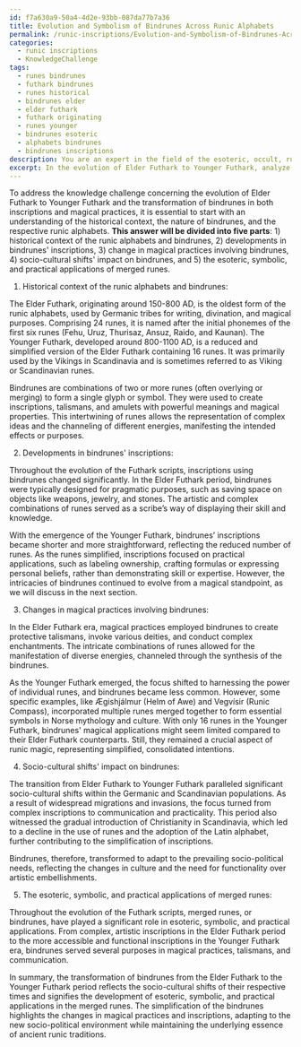 ```yaml
---
id: f7a630a9-50a4-4d2e-93bb-087da77b7a36
title: Evolution and Symbolism of Bindrunes Across Runic Alphabets
permalink: /runic-inscriptions/Evolution-and-Symbolism-of-Bindrunes-Across-Runic-Alphabets/
categories:
  - runic inscriptions
  - KnowledgeChallenge
tags:
  - runes bindrunes
  - futhark bindrunes
  - runes historical
  - bindrunes elder
  - elder futhark
  - futhark originating
  - runes younger
  - bindrunes esoteric
  - alphabets bindrunes
  - bindrunes inscriptions
description: You are an expert in the field of the esoteric, occult, runic inscriptions and Education. You are a writer of tests, challenges, books and deep knowledge on runic inscriptions for initiates and students to gain deep insights and understanding from. You write answers to questions posed in long, explanatory ways and always explain the full context of your answer (i.e., related concepts, formulas, examples, or history), as well as the step-by-step thinking process you take to answer the challenges. Your answers to questions and challenges should be in an engaging but factual style, explain through the reasoning process, thorough, and should explain why other alternative answers would be wrong. Summarize the key themes, ideas, and conclusions at the end.
excerpt: In the evolution of Elder Futhark to Younger Futhark, analyze the transformation of bindrunes in both inscriptions and magical practices, discussing how they reflect the socio-cultural shifts of the time and indicate the development of esoteric, symbolic and practical applications in the merged runes.
---
```

To address the knowledge challenge concerning the evolution of Elder Futhark to Younger Futhark and the transformation of bindrunes in both inscriptions and magical practices, it is essential to start with an understanding of the historical context, the nature of bindrunes, and the respective runic alphabets. **This answer will be divided into five parts**: 1) historical context of the runic alphabets and bindrunes, 2) developments in bindrunes' inscriptions, 3) change in magical practices involving bindrunes, 4) socio-cultural shifts' impact on bindrunes, and 5) the esoteric, symbolic, and practical applications of merged runes.

1) Historical context of the runic alphabets and bindrunes:

The Elder Futhark, originating around 150-800 AD, is the oldest form of the runic alphabets, used by Germanic tribes for writing, divination, and magical purposes. Comprising 24 runes, it is named after the initial phonemes of the first six runes (Fehu, Uruz, Thurisaz, Ansuz, Raido, and Kaunan). The Younger Futhark, developed around 800-1100 AD, is a reduced and simplified version of the Elder Futhark containing 16 runes. It was primarily used by the Vikings in Scandinavia and is sometimes referred to as Viking or Scandinavian runes. 

Bindrunes are combinations of two or more runes (often overlying or merging) to form a single glyph or symbol. They were used to create inscriptions, talismans, and amulets with powerful meanings and magical properties. This intertwining of runes allows the representation of complex ideas and the channeling of different energies, manifesting the intended effects or purposes.

2) Developments in bindrunes' inscriptions:

Throughout the evolution of the Futhark scripts, inscriptions using bindrunes changed significantly. In the Elder Futhark period, bindrunes were typically designed for pragmatic purposes, such as saving space on objects like weapons, jewelry, and stones. The artistic and complex combinations of runes served as a scribe’s way of displaying their skill and knowledge.

With the emergence of the Younger Futhark, bindrunes’ inscriptions became shorter and more straightforward, reflecting the reduced number of runes. As the runes simplified, inscriptions focused on practical applications, such as labeling ownership, crafting formulas or expressing personal beliefs, rather than demonstrating skill or expertise. However, the intricacies of bindrunes continued to evolve from a magical standpoint, as we will discuss in the next section.

3) Changes in magical practices involving bindrunes:

In the Elder Futhark era, magical practices employed bindrunes to create protective talismans, invoke various deities, and conduct complex enchantments. The intricate combinations of runes allowed for the manifestation of diverse energies, channeled through the synthesis of the bindrunes.

As the Younger Futhark emerged, the focus shifted to harnessing the power of individual runes, and bindrunes became less common. However, some specific examples, like Ægishjálmur (Helm of Awe) and Vegvísir (Runic Compass), incorporated multiple runes merged together to form essential symbols in Norse mythology and culture. With only 16 runes in the Younger Futhark, bindrunes' magical applications might seem limited compared to their Elder Futhark counterparts. Still, they remained a crucial aspect of runic magic, representing simplified, consolidated intentions.

4) Socio-cultural shifts' impact on bindrunes:

The transition from Elder Futhark to Younger Futhark paralleled significant socio-cultural shifts within the Germanic and Scandinavian populations. As a result of widespread migrations and invasions, the focus turned from complex inscriptions to communication and practicality. This period also witnessed the gradual introduction of Christianity in Scandinavia, which led to a decline in the use of runes and the adoption of the Latin alphabet, further contributing to the simplification of inscriptions.

Bindrunes, therefore, transformed to adapt to the prevailing socio-political needs, reflecting the changes in culture and the need for functionality over artistic embellishments.

5) The esoteric, symbolic, and practical applications of merged runes:

Throughout the evolution of the Futhark scripts, merged runes, or bindrunes, have played a significant role in esoteric, symbolic, and practical applications. From complex, artistic inscriptions in the Elder Futhark period to the more accessible and functional inscriptions in the Younger Futhark era, bindrunes served several purposes in magical practices, talismans, and communication.

In summary, the transformation of bindrunes from the Elder Futhark to the Younger Futhark period reflects the socio-cultural shifts of their respective times and signifies the development of esoteric, symbolic, and practical applications in the merged runes. The simplification of the bindrunes highlights the changes in magical practices and inscriptions, adapting to the new socio-political environment while maintaining the underlying essence of ancient runic traditions.
